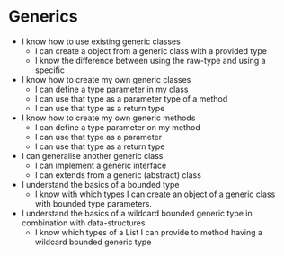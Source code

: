 # Generics
- I know how to use existing generic classes
    - I can create a object from a generic class with a provided type
    - I know the difference between using the raw-type and using a specific 
- I know how to create my own generic classes
    - I can define a type parameter in my class
    - I can use that type as a parameter type of a method
    - I can use that type as a return type
- I know how to create my own generic methods
    - I can define a type parameter on my method
    - I can use that type as a parameter
    - I can use that type as a return type
- I can generalise another generic class
    - I can implement a generic interface
    - I can extends from a generic (abstract) class
- I understand the basics of a bounded type
    - I know with which types I can create an object of a generic class with bounded type parameters.
- I understand the basics of a wildcard bounded generic type in combination with data-structures
    - I know which types of a List I can provide to method having a wildcard bounded generic type
    
    